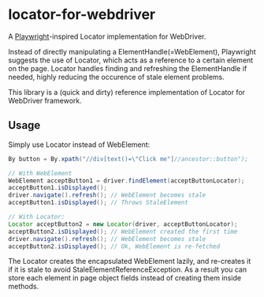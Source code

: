 # locator-for-webdriver

A [Playwright](https://github.com/microsoft/playwright)-inspired Locator implementation for WebDriver.

Instead of directly manipulating a ElementHandle(=WebElement), Playwright suggests the use of Locator, which acts as a reference to a certain element on the page.
Locator handles finding and refreshing the ElementHandle if needed, highly reducing the occurence of stale element problems. 

This library is a (quick and dirty) reference implementation of Locator for WebDriver framework.

## Usage

Simply use Locator instead of WebElement:
```java
By button = By.xpath("//div[text()=\"Click me"]//ancestor::button");

// With WebElement
WebElement acceptButton1 = driver.findElement(acceptButtonLocator);
acceptButton1.isDisplayed();
driver.navigate().refresh(); // WebElement becomes stale
acceptButton1.isDisplayed(); // Throws StaleElement

// With Locator:
Locator acceptButton2 = new Locator(driver, acceptButtonLocator);
acceptButton2.isDisplayed(); // WebElement created the first time
driver.navigate().refresh(); // WebElement becomes stale
acceptButton2.isDisplayed(); // Ok, WebElement is re-fetched
```
The Locator creates the encapsulated WebElement lazily, and re-creates it if it is stale to avoid StaleElementReferenceException. As a result you can store each element in page object fields instead of creating them inside methods.
